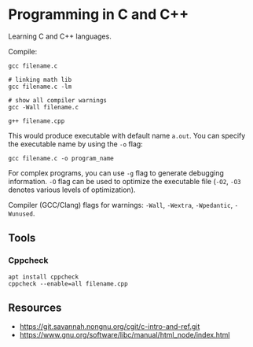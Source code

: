 # Programming in C and C++

Learning C and C++ languages.

Compile:
```console
gcc filename.c

# linking math lib
gcc filename.c -lm

# show all compiler warnings
gcc -Wall filename.c

g++ filename.cpp
```
This would produce executable with default name `a.out`. You can specify the
executable name by using the `-o` flag:
```console
gcc filename.c -o program_name
```

For complex programs, you can use `-g` flag to generate debugging information.
`-O` flag can be used to optimize the executable file (`-O2`, `-O3` denotes
various levels of optimization).

Compiler (GCC/Clang) flags for warnings: `-Wall`, `-Wextra`, `-Wpedantic`,
`-Wunused`.

## Tools
### Cppcheck
```console
apt install cppcheck
cppcheck --enable=all filename.cpp 
```

## Resources
- <https://git.savannah.nongnu.org/cgit/c-intro-and-ref.git>
- <https://www.gnu.org/software/libc/manual/html_node/index.html>
